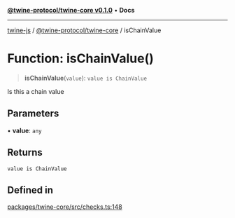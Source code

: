 [**@twine-protocol/twine-core v0.1.0**](../index.md) • **Docs**

***

[twine-js](../../../index.md) / [@twine-protocol/twine-core](../index.md) / isChainValue

# Function: isChainValue()

> **isChainValue**(`value`): `value is ChainValue`

Is this a chain value

## Parameters

• **value**: `any`

## Returns

`value is ChainValue`

## Defined in

[packages/twine-core/src/checks.ts:148](https://github.com/twine-protocol/twine-js/blob/fb5041c7a2da4a796f653066248604ca1c5dccc6/packages/twine-core/src/checks.ts#L148)
